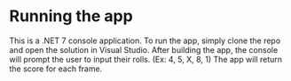 # Running the app
This is a .NET 7 console application. To run the app, simply clone the repo and open the solution in Visual Studio.
After building the app, the console will prompt the user to input their rolls. (Ex: 4, 5, X, 8, 1)
The app will return the score for each frame.

